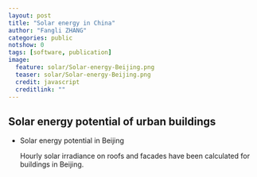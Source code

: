 ```yaml
---
layout: post
title: "Solar energy in China"
author: "Fangli ZHANG"
categories: public
notshow: 0
tags: [software, publication]
image:
  feature: solar/Solar-energy-Beijing.png
  teaser: solar/Solar-energy-Beijing.png
  credit: javascript
  creditlink: ""
---
```


## Solar energy potential of urban buildings

+ Solar energy potential in Beijing

  Hourly solar irradiance on roofs and facades have been calculated for buildings in Beijing.

<!--
+ Solar energy potential in Nanjing
![](/assets/img/solar/Solar-energy-Nanjing.png)
-->
